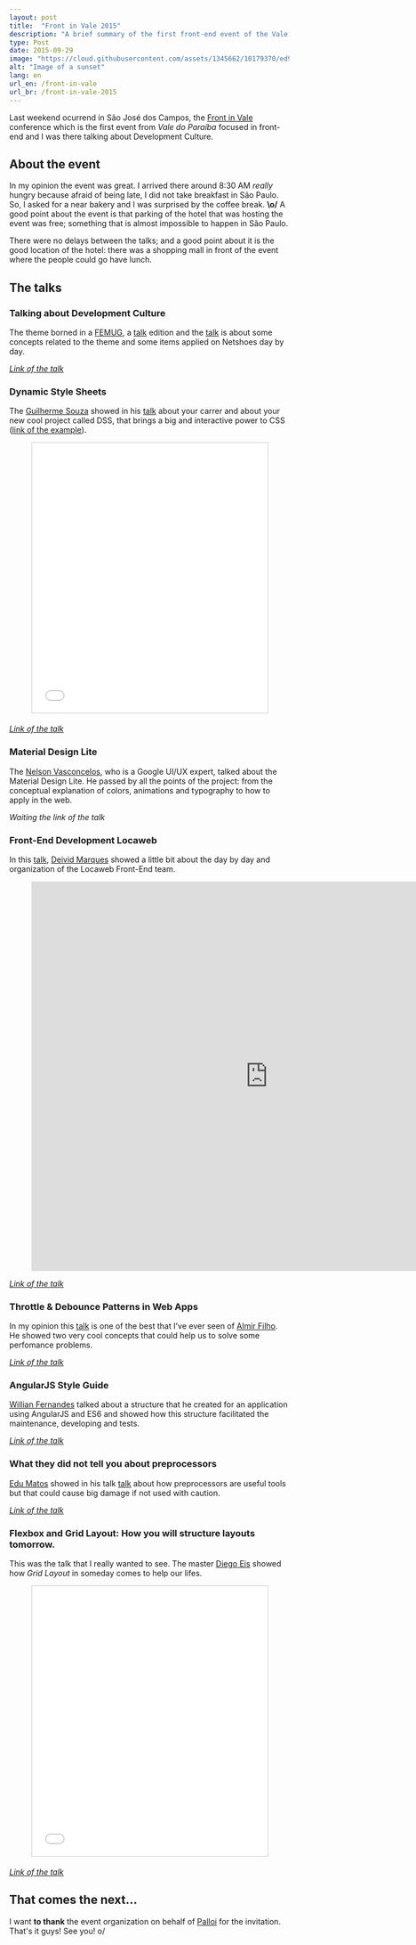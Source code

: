 ```yaml
---
layout: post
title:  "Front in Vale 2015"
description: "A brief summary of the first front-end event of the Vale do Paraíba."
type: Post
date: 2015-09-29
image: "https://cloud.githubusercontent.com/assets/1345662/10179370/ed971582-66db-11e5-9c8f-31a009342cb1.jpg"
alt: "Image of a sunset"
lang: en
url_en: /front-in-vale
url_br: /front-in-vale-2015
---
```


Last weekend ocurrend in São José dos Campos, the [Front in Vale](http://www.frontinvale.com.br) conference which is the first event from *Vale do Paraíba* focused in front-end and I was there talking about Development Culture.

## About the event

In my opinion the event was great. I arrived there around 8:30 AM *really* hungry because afraid of being late, I did not take breakfast in São Paulo. So, I asked for a near bakery and I was surprised by the coffee break. **\o/** A good point about the event is that parking of the hotel that was hosting the event was free; something that is almost impossible to happen in São Paulo.

There were no delays between the talks; and a good point about it is the good location of the hotel: there was a shopping mall in front of the event where the people could go have lunch.

## The talks

### Talking about Development Culture

The theme borned in a [FEMUG](https://sp.femug.com/), a [talk](https://speakerdeck.com/raphaelfabeni/falando-sobre-cultura-de-desenvolvimento) edition and the [talk](https://speakerdeck.com/raphaelfabeni/falando-sobre-cultura-de-desenvolvimento) is about some concepts related to the theme and some items applied on Netshoes day by day.

<figure class="text-center loading presentation">
    <script async class="speakerdeck-embed" data-id="33f8bb34be314560b2e24737e1b6e5d5" data-ratio="1.33333333333333" src="//speakerdeck.com/assets/embed.js"></script>
</figure>

*[Link of the talk](https://speakerdeck.com/raphaelfabeni/falando-sobre-cultura-de-desenvolvimento)*

### Dynamic Style Sheets

The [Guilherme Souza](https://twitter.com/_gui_souza) showed in his [talk](http://pt.slideshare.net/Guilherme5ouza/frontinvale) about your carrer and about your new cool project called DSS, that brings a big and interactive power to CSS ([link of the example](http://t.co/x2vUZH8ZJL)).

<figure class="text-center loading presentation">
    <iframe src="//pt.slideshare.net/slideshow/embed_code/key/2uog4PvRvvA0Qd" width="595" height="485" frameborder="0" marginwidth="0" marginheight="0" scrolling="no" style="border:1px solid #CCC; border-width:1px; margin-bottom:5px; max-width: 100%;" allowfullscreen> </iframe>
</figure>

*[Link of the talk](http://pt.slideshare.net/Guilherme5ouza/frontinvale)* 

### Material Design Lite

The [Nelson Vasconcelos](https://twitter.com/nvasconcelos_), who is a Google UI/UX expert, talked about the Material Design Lite. He passed by all the points of the project: from the conceptual explanation of colors, animations and typography to how to apply in the web.

*Waiting the link of the talk*

### Front-End Development Locaweb

In this [talk](http://deividmarques.github.io/palestra-frontinvale/#/), [Deivid Marques](https://twitter.com/deividmarques) showed a little bit about the day by day and organization of the Locaweb Front-End team.

<figure class="text-center loading">
    <iframe width="850" height="700" src="http://deividmarques.github.io/palestra-frontinvale/" frameborder="0" allowfullscreen></iframe>
</figure>

*[Link of the talk](http://deividmarques.github.io/palestra-frontinvale/)*

### Throttle & Debounce Patterns in Web Apps

In my opinion this [talk](https://speakerdeck.com/almirfilho/throttle-and-debounce-patterns-in-web-apps) is one of the best that I've ever seen of [Almir Filho](https://twitter.com/almirfilho). He showed two very cool concepts that could help us to solve some perfomance problems.

<figure class="text-center loading presentation">
    <script async class="speakerdeck-embed" data-id="f3af8110f7580131223a568bbdf7fd4f" data-ratio="1.33333333333333" src="//speakerdeck.com/assets/embed.js"></script>
</figure>

*[Link of the talk](https://speakerdeck.com/almirfilho/throttle-and-debounce-patterns-in-web-apps)*

### AngularJS Style Guide

[Willian Fernandes](https://twitter.com/willian) talked about a structure that he created for an application using AngularJS and ES6 and showed how this structure facilitated the maintenance, developing and tests.

<figure class="text-center loading presentation">
    <script async class="speakerdeck-embed" data-id="011909e4ffac469189676aab18f543bb" data-ratio="1.77777777777778" src="//speakerdeck.com/assets/embed.js"></script>
</figure>

*[Link of the talk](https://speakerdeck.com/willian/angularjs-style-guide)*

### What they did not tell you about preprocessors

[Edu Matos](https://twitter.com/eduardojmatos) showed in his talk [talk](https://speakerdeck.com/eduardojmatos/o-que-nao-te-contaram-sobre-pre-processadores) about how preprocessors are useful tools but that could cause big damage if not used with caution.

<figure class="text-center loading presentation">
    <script async class="speakerdeck-embed" data-id="3c323f15fc2a4f989b21cd36d6c09132" data-ratio="1.33333333333333" src="//speakerdeck.com/assets/embed.js"></script>
</figure>

*[Link of the talk](https://speakerdeck.com/eduardojmatos/o-que-nao-te-contaram-sobre-pre-processadores)*

### Flexbox and Grid Layout: How you will structure layouts tomorrow.

This was the talk that I really wanted to see. The master [Diego Eis](https://twitter.com/diegoeis) showed how *Grid Layout* in someday comes to help our lifes.

<figure class="text-center loading presentation">
    <iframe src="//pt.slideshare.net/slideshow/embed_code/key/usx7JlVmSOibdC" width="599" height="485" frameborder="0" marginwidth="0" marginheight="0" scrolling="no" style="border:1px solid #CCC; border-width:1px; margin-bottom:5px; max-width: 100%;" allowfullscreen> </iframe>
</figure>

*[Link of the talk](http://pt.slideshare.net/diegoeis/flexbox-to-the-people)*

## That comes the next...

I want **to thank** the event organization on behalf of [Palloi](https://twitter.com/palloi) for the invitation. That's it guys! See you! o/